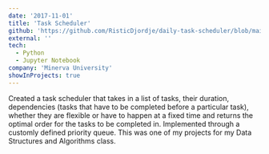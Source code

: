 ```yaml
---
date: '2017-11-01'
title: 'Task Scheduler'
github: 'https://github.com/RisticDjordje/daily-task-scheduler/blob/main/task-scheduler.ipynb'
external: ''
tech:
  - Python
  - Jupyter Notebook
company: 'Minerva University'
showInProjects: true
---
```


Created a task scheduler that takes in a list of tasks, their duration, dependencies (tasks that have to be completed before a particular task), whether they are flexible or have to happen at a fixed time and returns the optimal order for the tasks to be completed in. Implemented through a customly defined priority queue. This was one of my projects for my Data Structures and Algorithms class.
